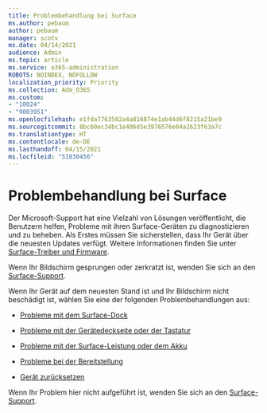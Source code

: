 ```yaml
---
title: Problembehandlung bei Surface
ms.author: pebaum
author: pebaum
manager: scotv
ms.date: 04/14/2021
audience: Admin
ms.topic: article
ms.service: o365-administration
ROBOTS: NOINDEX, NOFOLLOW
localization_priority: Priority
ms.collection: Adm_O365
ms.custom:
- "10024"
- "9003951"
ms.openlocfilehash: e1fda7763502a4a816874e1ab44d6f8215a21be9
ms.sourcegitcommit: 8bc60ec34bc1e40685e3976576e04a2623f63a7c
ms.translationtype: HT
ms.contentlocale: de-DE
ms.lasthandoff: 04/15/2021
ms.locfileid: "51830456"
---
```

# <a name="troubleshoot-surface"></a>Problembehandlung bei Surface

Der Microsoft-Support hat eine Vielzahl von Lösungen veröffentlicht, die Benutzern helfen, Probleme mit ihren Surface-Geräten zu diagnostizieren und zu beheben. Als Erstes müssen Sie sicherstellen, dass Ihr Gerät über die neuesten Updates verfügt. Weitere Informationen finden Sie unter [Surface-Treiber und Firmware](https://docs.microsoft.com/surface/support-solutions-surface#surface-drivers-and-firmware).

Wenn Ihr Bildschirm gesprungen oder zerkratzt ist, wenden Sie sich an den [Surface-Support](https://docs.microsoft.com/surface/contact-surface-support?tabs=online).

Wenn Ihr Gerät auf dem neuesten Stand ist und Ihr Bildschirm nicht beschädigt ist, wählen Sie eine der folgenden Problembehandlungen aus:
 
- [Probleme mit dem Surface-Dock](https://docs.microsoft.com/surface/support-solutions-surface#surface-dock-issues)
 
- [Probleme mit der Gerätedeckseite oder der Tastatur](https://support.microsoft.com/sbs/surface/troubleshoot-your-surface-type-cover-or-keyboard-5b7ed1a7-bedd-5164-94a7-87f8e95df3fe??)
 
- [Probleme mit der Surface-Leistung oder dem Akku](https://docs.microsoft.com/surface/support-solutions-surface#surface-power-or-battery-issues)
 
- [Probleme bei der Bereitstellung](https://docs.microsoft.com/surface/support-solutions-surface#deployment-issues)
 
- [Gerät zurücksetzen](https://docs.microsoft.com/surface/support-solutions-surface#reset-device)

Wenn Ihr Problem hier nicht aufgeführt ist, wenden Sie sich an den [Surface-Support](https://docs.microsoft.com/surface/contact-surface-support?tabs=online).

